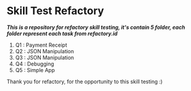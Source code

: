 # Skill Test Refactory

***This is a repository for refactory skill testing, it's contain 5 folder, each folder represent each task from refactory.id***

1. Q1 : Payment Receipt
2. Q2 : JSON Manipulation
3. Q3 : JSON Manipulation
4. Q4 : Debugging
5. Q5 : Simple App

Thank you for refactory, for the opportunity to this skill testing :)
